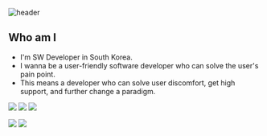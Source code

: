 ![header](https://capsule-render.vercel.app/api?type=waving&color=auto&height=300&section=header&text=console.log(jeil.getTIL())&fontSize=50)

## Who am I

- I'm SW Developer in South Korea.
- I wanna be a user-friendly software developer who can solve the user's pain point.
- This means a developer who can solve user discomfort, get high support, and further change a paradigm.

<img src="https://img.shields.io/badge/Android-3DDC84?style=flat-square&logo=Android&logoColor=white"/> <img src="https://img.shields.io/badge/Java-007396?style=flat-square&logo=java&logoColor=FF0000"/> <img src="https://img.shields.io/badge/Javascript-F7DF1E?style=flat-square&logo=javascript&logoColor=023456"/>

<img src="https://img.shields.io/badge/Mysql-4479A1?style=flat-square&logo=mysql&logoColor=000000"/> <img src="https://img.shields.io/badge/Oracle-F80000?style=flat-square&logo=mysql&logoColor=F3F0F4"/> 
